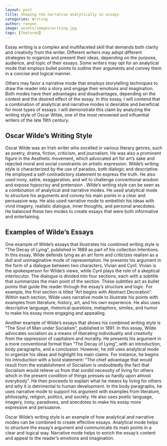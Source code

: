 ```yaml
---
layout: post
title: Showing the narrative analytically in essays
categories: Writing
author: ronynn
image: assets/images/writing.jpg
tags: [featured]
---
```


Essay writing is a complex and multifaceted skill that demands both clarity and creativity from the writer. Different writers may adopt different strategies to organize and present their ideas, depending on the purpose, audience, and topic of their essays. Some writers may opt for an analytical mode that employs bullet points to outline their arguments and convey them in a concise and logical manner.

Others may favor a narrative mode that employs storytelling techniques to draw the reader into a story and engage their emotions and imagination. Both modes have their advantages and disadvantages, depending on the context and the desired effect of the essay. In this essay, I will contend that a combination of analytical and narrative modes is desirable and beneficial for most types of essays. I will demonstrate this claim by analyzing the writing style of Oscar Wilde, one of the most renowned and influential writers of the late 19th century.

## Oscar Wilde’s Writing Style

Oscar Wilde was an Irish writer who excelled in various literary genres, such as poetry, drama, fiction, criticism, and journalism. He was also a prominent figure in the Aesthetic movement, which advocated art for art’s sake and rejected moral and social constraints on artistic expression. Wilde’s writing style is characterized by the use of paradox, both dialogic and descriptive. He employed a self-contradictory statement to express the truth. He also used irony, satire, exaggeration, and wit to challenge conventional wisdom and expose hypocrisy and pretension . Wilde’s writing style can be seen as a combination of analytical and narrative modes. He used analytical mode to structure his arguments and convey his main points in a clear and persuasive way. He also used narrative mode to embellish his ideas with vivid imagery, realistic dialogue, inner thoughts, and personal anecdotes. He balanced these two modes to create essays that were both informative and entertaining.

## Examples of Wilde’s Essays

One example of Wilde’s essays that illustrates his combined writing style is “The Decay of Lying”, published in 1889 as part of his collection Intentions. In this essay, Wilde defends lying as an art form and criticizes realism as a dull and unimaginative mode of representation. He presents his argument in the form of a dialogue between two characters, Vivian and Cyril. Vivian is the spokesperson for Wilde’s views, while Cyril plays the role of a skeptical interlocutor. The dialogue is divided into four sections, each with a subtitle that summarizes the main point of the section. These subtitles act as bullet points that guide the reader through the essay’s structure and logic. For example, the first section is titled “Art begins with Abstract Decoration”. Within each section, Wilde uses narrative mode to illustrate his points with examples from literature, history, art, and his own experience. He also uses descriptive language, rhetorical questions, metaphors, similes, and humor to make his essay more engaging and appealing.

Another example of Wilde’s essays that shows his combined writing style is “The Soul of Man under Socialism”, published in 1891. In this essay, Wilde advocates socialism as a means of liberating individuality and creativity from the oppression of capitalism and morality. He presents his argument in a more conventional format than “The Decay of Lying”, with an introduction, body paragraphs, and a conclusion. However, he still uses analytical mode to organize his ideas and highlight his main claims. For instance, he begins his introduction with a bold statement: “The chief advantage that would result from the establishment of Socialism is undoubtedly the fact that Socialism would relieve us from that sordid necessity of living for others which in the present condition of things presses so hardly upon almost everybody”. He then proceeds to explain what he means by living for others and why it is detrimental to human development. In the body paragraphs, he uses narrative mode to support his argument with examples from literature, philosophy, religion, politics, and society. He also uses poetic language, imagery, irony, paradoxes, and anecdotes to make his essay more expressive and persuasive.

Oscar Wilde’s writing style is an example of how analytical and narrative modes can be combined to create effective essays. Analytical mode helps to structure the essay’s argument and communicate its main points in a clear and logical way. Narrative mode helps to enrich the essay’s content and appeal to the reader’s emotions and imagination.
